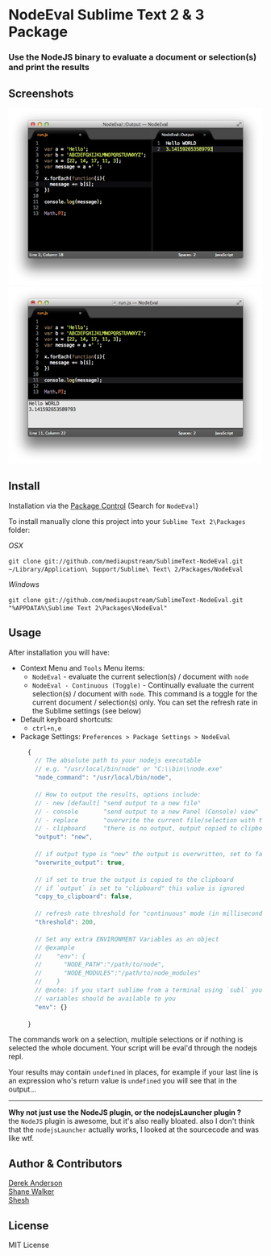 NodeEval Sublime Text 2 & 3 Package
=============================

### Use the NodeJS binary to evaluate a document or selection(s) and print the results

Screenshots
--------
![Preview](https://github.com/mediaupstream/SublimeText-NodeEval/raw/master/screenshots/NodeEval_output1.png "Output to a new File") ![Preview](https://github.com/mediaupstream/SublimeText-NodeEval/raw/master/screenshots/NodeEval_output2.png "Output to Console, etc...")  


Install
-------
Installation via the [Package Control](http://wbond.net/sublime_packages/package_control) (Search for `NodeEval`)
  
To install manually clone this project into your `Sublime Text 2\Packages` folder:

*OSX*

    git clone git://github.com/mediaupstream/SublimeText-NodeEval.git ~/Library/Application\ Support/Sublime\ Text\ 2/Packages/NodeEval

*Windows*

    git clone git://github.com/mediaupstream/SublimeText-NodeEval.git "%APPDATA%\Sublime Text 2\Packages\NodeEval"


Usage
-----
After installation you will have:  

* Context Menu and `Tools` Menu items:
  - `NodeEval` - evaluate the current selection(s) / document with `node`
  - `NodeEval - Continuous (Toggle)` - Continually evaluate the current selection(s) / document with `node`. This command is a toggle for the current document / selection(s) only. You can set the refresh rate in the Sublime settings (see below)
* Default keyboard shortcuts:  
  - `ctrl+n,e`  
* Package Settings: `Preferences > Package Settings > NodeEval`  
  ```javascript
    {
      // The absolute path to your nodejs executable
      // e.g. "/usr/local/bin/node" or "C:\\bin\\node.exe"
      "node_command": "/usr/local/bin/node",

      // How to output the results, options include:
      // - new [default] "send output to a new file"
      // - console       "send output to a new Panel (Console) view"
      // - replace       "overwrite the current file/selection with the output"
      // - clipboard     "there is no output, output copied to clipboard"
      "output": "new",

      // if output type is "new" the output is overwritten, set to false to append the output
      "overwrite_output": true,

      // if set to true the output is copied to the clipboard
      // if `output` is set to "clipboard" this value is ignored
      "copy_to_clipboard": false,

      // refresh rate threshold for "continuous" mode (in milliseconds)
      "threshold": 200,
      
      // Set any extra ENVIRONMENT Variables as an object
      // @example
      //    "env": {
      //      "NODE_PATH":"/path/to/node",
      //      "NODE_MODULES":"/path/to/node_modules"
      //    }
      // @note: if you start sublime from a terminal using `subl` your normal environment
      // variables should be available to you 
      "env": {}

    }
  ```

The commands work on a selection, multiple selections or if nothing is selected the whole document. Your script will be eval'd through the nodejs repl.  

Your results may contain `undefined` in places, for example if your last line is an expression who's return value is `undefined` you will see that in the output...  

----

**Why not just use the NodeJS plugin, or the nodejsLauncher plugin ?**   
the `NodeJS` plugin is awesome, but it's also really bloated. also I don't think that the `nodejsLauncher` actually works, I looked at the sourcecode and was like wtf.



Author & Contributors
----------------------
[Derek Anderson](http://twitter.com/derekanderson)  
[Shane Walker](https://github.com/shane-walker)  
[Shesh](https://github.com/recklesswaltz)


License
-------
MIT License
